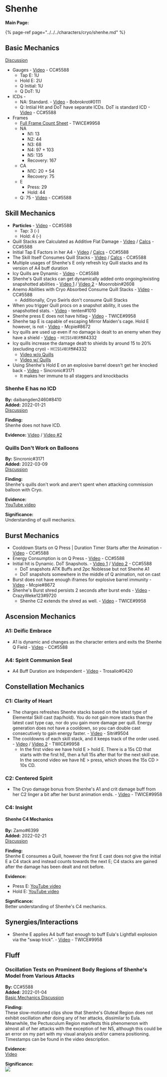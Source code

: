 # Shenhe

**Main Page:**

{% page-ref page="../../../characters/cryo/shenhe.md" %}

## Basic Mechanics
[Discussion](https://tickettool.xyz/direct?url=https://cdn.discordapp.com/attachments/927459391739924490/930781121459945472/transcript-shenhe-basic-mechanics.html)

* Gauges - [Video](https://youtu.be/fM5RY6uoA28) - CC\#5588
  * Tap E: 1U
  * Hold E: 2U
  * Q Initial: 1U
  * Q DoT: 1U
* ICDs - 
  * NA: Standard. - [Video](https://youtu.be/DojuAq47sDE) - Bobrokrot\#0111
  * Q: Intiial Hit and DoT have separate ICDs. DoT is standard ICD - [Video](https://youtu.be/yjIbjkhLXGE) - CC\#5588
* Frames
  * [Full Frame Count Sheet](https://docs.google.com/spreadsheets/d/1imqcBjbwt0aXxgNk4aA62KoCIyvRP57I2cHGTzhxo4M/edit?usp=sharing) - TWICE\#9958
  * NA
    * N1: 13
    * N2: 44
    * N3: 68
    * N4: 97 + 103
    * N5: 135
    * Recovery: 167
  * CA
    * N1C: 20 + 54
    * Recovery: 75
  * E
    * Press: 29
    * Hold: 44
  * Q: 75 - [Video](https://youtu.be/4mFOlxCVYL0) - CC\#5588

## Skill Mechanics

* **Particles** - [Video](https://youtu.be/UvlvFAPLyRQ) - CC\#5588
  * Tap: 3 (-)
  * Hold: 4 (-)
* Quill Stacks are Calculated as Additive Flat Damage - [Video](https://youtu.be/U7H4pfAQARs) / [Calcs](https://tinyurl.com/yp9uz8wz) - CC\#5588
* Initial Tap E Factors in her A4 - [Video](https://youtu.be/U7H4pfAQARs) / [Calcs](https://tinyurl.com/yp9uz8wz) - CC\#5588
* The Skill Itself Consumes Quill Stacks - [Video](https://youtu.be/U7H4pfAQARs) / [Calcs](https://tinyurl.com/yp9uz8wz) - CC\#5588
* Multiple usages of Shenhe's E only refresh Icy Quill stacks and its version of A4 buff duration
* Icy Quills are Dynamic - [Video](https://youtu.be/FgTVwLWlFvg) - CC\#5588
* Shenhe's Quill stacks can get dynamically added onto ongoing/existing snapshotted abilities - [Video 1](https://youtu.be/V3jwZgq9igk) / [Video 2](https://youtu.be/xfmkghwafQo) - Moonrobin\#2608
* Anemo Abilities with Cryo Absorbed Consume Quill Stacks - [Video](https://youtu.be/orhssZI72yg) - CC\#5588
  * Additionally, Cryo Swirls don't consume Quill Stacks
* When you trigger Quill procs on a snapshot ability, it uses the snapshotted stats. - [Video](https://www.youtube.com/watch?v=bBi5C1PNnzo) - tenten\#1010
* Shenhe press E does not have hitlag - [Video](https://youtu.be/F_zqC7nMc7E) - TWICE\#9958
* Shenhe tap E is capable of escaping Mirror Maiden's cage. Hold E however, is not - [Video](https://youtu.be/0sMIIjye5ps) - Mcpie\#8672
* Icy quills are used up even if no damage is dealt to an enemy when they have a shield - [Video](https://youtu.be/KPqEwaEuvkc) - ꀍꏂꀤꌚꏂꈤꌃꏂꋪꁅ\#4332
* Icy quills increase the damage dealt to shields by around 15 to 20% (excluding cryo) - ꀍꏂꀤꌚꏂꈤꌃꏂꋪꁅ\#4332
  * [Video w/o Quills](https://youtu.be/e1EEHnBfgTU)
  * [Video w/ Quills](https://youtu.be/WhNHaCXR0B0)
* Using Shenhe's Hold E on an explosive barrel doesn't get her knocked back - [Video](https://www.youtube.com/watch?v=tg_LMw8Mea4) - Sincronic\#3171
  * It makes her immune to all staggers and knockbacks

### Shenhe E has no ICD
**By:** daibangden2460\#8410  
**Added:** 2022-01-21  
[Discussion](https://tickettool.xyz/direct?url=https://cdn.discordapp.com/attachments/932469355374059590/933905482916200468/transcript-shenhe-e-has-no-icd.html)

**Finding:**  
Shenhe does not have ICD.  

**Evidence:** [Video](https://youtu.be/Mwaz-2plb2E) / [Video #2](https://youtu.be/XiH9TzHF76Q)

### Quills Don't Work on Balloons

**By:** Sincronic\#3171  
**Added:** 2022-03-09  
[Discussion](https://tickettool.xyz/direct?url=https://cdn.discordapp.com/attachments/945097851195777054/951189874780827719/transcript-quills-dont-work-on-balloons.html)  

**Finding:**  
Shenhe's quills don't work and aren't spent when attacking commission balloon with Cryo.  

**Evidence:**  
[YouTube video](https://www.youtube.com/watch?v=Zm7hm5qsH44)  

**Significance:**  
Understanding of quill mechanics.  

## Burst Mechanics

* Cooldown Starts on Q Press | Duration Timer Starts after the Animation - [Video](https://youtu.be/bCJ4gfDQwMk) - CC\#5588
* Energy Consumption is on Q Press - [Video](https://youtu.be/RWH6ajRsDEw) - CC\#5588
* Initial hit is Dynamic. DoT Snapshots. - [Video 1](https://youtu.be/6RERp-FRavI) / [Video 2](https://tinyurl.com/2p8bcsy3) - CC\#5588
  * DoT snapshots ATK Buffs and 2pc Noblesse but not Shenhe A1
  * DoT snapshots somewhere in the middle of Q animation, not on cast
* Burst does not have enough iframes for explosive barrel immunity - [Video](https://www.youtube.com/watch?v=6LofNRtI9PA) - Mcpie\#8672
* Shenhe's Burst shred persists 2 seconds after burst ends - [Video](https://www.youtube.com/watch?v=bNCskLtK4MQ) - CrazyWeke123\#9720
  * Shenhe C2 extends the shred as well. - [Video](https://youtu.be/mOTmD6t9nw0) - TWICE\#9958

## Ascension Mechanics
### A1: Deific Embrace

* A1 is dynamic and changes as the character enters and exits the Shenhe Q Field - [Video](https://youtu.be/LIUWrdMsJXs) - CC\#5588

### A4: Spirit Communion Seal
* A4 Buff Duration are Independent - [Video](https://www.youtube.com/watch?v=vs6s23i-YyU) - Trosalio\#0420

## Constellation Mechanics
### C1: Clarity of Heart
* The charges refreshes Shenhe stacks based on the latest type of Elemental Skill cast (tap/hold). You do not gain more stacks than the latest cast type cap, nor do you gain more damage per quill. Energy generation does not have a cooldown, so you can double cast consecutively to gain energy faster. - [Video](https://youtu.be/3jfYfedz4IQ) - Sitri\#9504
* The cooldowns of each skill stack, and it keeps track of the order used. - [Video](https://youtu.be/yHtqBcHEzlw) / [Video 2](https://youtu.be/yHtqBcHEzlw) - TWICE\#9958
  * In the first video we have hold E > hold E. There is a 15s CD that starts with the first hE, then a full 15s after that for the next skill use. In the second video we have hE > press, which shows the 15s CD > 10s CD.

### C2: Centered Spirit
* The Cryo damage bonus from Shenhe's A1 and crit damage buff from her C2 linger a bit after her burst animation ends. - [Video](https://youtu.be/voXD6qaoEtA) - TWICE\#9958

### C4: Insight

#### Shenhe C4 Mechanics

**By:** Zamo\#6399  
**Added:** 2022-02-21  
[Discussion](https://tickettool.xyz/direct?url=https://cdn.discordapp.com/attachments/945097851195777054/945502154737717259/transcript-shenhe-c4-mechanics.html)  

**Finding:**  
Shenhe E consumes a Quill, however the first E cast does not give the initial E a C4 stack and instead counts towards the next E; C4 stacks are gained after the damage has been dealt and not before.  

**Evidence:**  
* Press E: [YouTube video](https://youtu.be/GQ5_s1l5IrM?t=90)  
* Hold E: [YouTube video](https://youtu.be/Y6Z2LXpEHpA?t=50)  

**Significance:**  
Better understanding of Shenhe's C4 mechanics.  

## Synergies/Interactions

* Shenhe E applies A4 buff fast enough to buff Eula's Lightfall explosion via the "swap trick". - [Video](https://youtu.be/SiiOtS8mtMc) - TWICE\#9958

## Fluff
### Oscillation Tests on Prominent Body Regions of Shenhe's Model from Various Attacks

**By:** CC\#5588  
**Added:** 2022-01-04  
[Basic Mechanics Discussion](https://tickettool.xyz/direct?url=https://cdn.discordapp.com/attachments/927459391739924490/930781121459945472/transcript-shenhe-basic-mechanics.html)

**Finding:**  
These slow-motioned clips show that Shenhe's Gluteal Region does not exhibit oscillation after doing any of her attacks, dissimilar to Eula. Meanwhile, the Pectusculum Region manifests this phenomenon with almost all of her attacks with the exception of her N5, although this could be an error on my part with my visual analysis and/or camera positioning. Timestamps can be found in the video description.

**Evidence:**  
[Video](https://www.youtube.com/watch?v=FWov8jKaZgs)

**Significance:**  
![](https://cdn.discordapp.com/emojis/790930403241623553.webp?size=48&quality=lossless)
